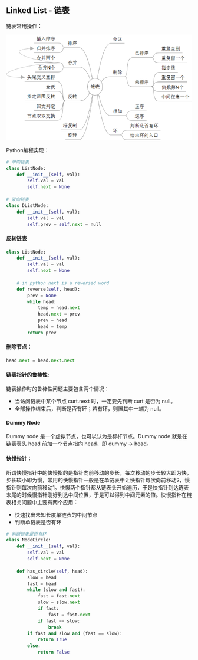 ## Linked List - 链表

链表常用操作：

![](pic/linked_list.png)

Python编程实现：

```python
# 单向链表
class ListNode:
    def __init__(self, val):
        self.val = val
        self.next = None

# 双向链表
class DListNode:
    def __init__(self, val):
        self.val = val
        self.prev = self.next = null	
```

#### 反转链表

```python
class ListNode:
    def __init__(self, val):
        self.val = val
        self.next = None

    # in python next is a reversed word
    def reverse(self, head):
        prev = None
        while head:
            temp = head.next
            head.next = prev
            prev = head
            head = temp
        return prev
```



#### 删除节点：

```python
head.next = head.next.next
```



#### 链表指针的鲁棒性:

链表操作时的鲁棒性问题主要包含两个情况：

- 当访问链表中某个节点 curt.next 时，一定要先判断 curt 是否为 null。
- 全部操作结束后，判断是否有环；若有环，则置其中一端为 null。



#### Dummy Node

Dummy node 是一个虚拟节点，也可以认为是标杆节点。Dummy node 就是在链表表头 head 前加一个节点指向 head，即 dummy -> head。

#### 快慢指针：

所谓快慢指针中的快慢指的是指针向前移动的步长，每次移动的步长较大即为快，步长较小即为慢，常用的快慢指针一般是在单链表中让快指针每次向前移动2，慢指针则每次向前移动1。快慢两个指针都从链表头开始遍历，于是快指针到达链表末尾的时候慢指针刚好到达中间位置，于是可以得到中间元素的值。快慢指针在链表相关问题中主要有两个应用：

* 快速找出未知长度单链表的中间节点
* 判断单链表是否有环

```python
# 判断链表是否有环
class NodeCircle:
    def __init__(self, val):
        self.val = val
        self.next = None

    def has_circle(self, head):
        slow = head
        fast = head
        while (slow and fast):
            fast = fast.next
            slow = slow.next
            if fast:
                fast = fast.next
            if fast == slow:
                break
        if fast and slow and (fast == slow):
            return True
        else:
            return False
```

